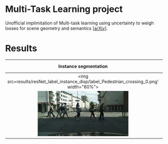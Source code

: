 # Multi-Task Learning project
Unofficial implimitation of Multi-task learning using uncertainty to weigh losses for scene geometry and semantics [[arXiv](https://arxiv.org/abs/1705.07115)].

# Results
|Instance segmentation|Instance segmentation|Instance segmentation|Instance segmentation|
|:---:|:---:|:---:|:---:|
|<img src=results/resNet_label_instance_disp/label_Pedestrian_crossing_0.png' width="60%"> |<img src='results/resNet_label_instance_disp/label_Pedestrian_crossing_0.png' width="100%">  |<img src='results/resNet_label_instance_disp/instance_Pedestrian_crossing_0.png' width="100%"> |<img src='results/resNet_label_instance_disp/disp_Pedestrian_crossing_0.png' width="100%"> |
|<img src='inputs/Pedestrian_crossing_1.png' width="60%"> |<img src='results/resNet_label_instance_disp/label_Pedestrian_crossing_1.png' width="100%">  |<img src='results/resNet_label_instance_disp/instance_Pedestrian_crossing_1.png' width="100%"> |<img src='results/resNet_label_instance_disp/disp_Pedestrian_crossing_1.png' width="100%"> |

